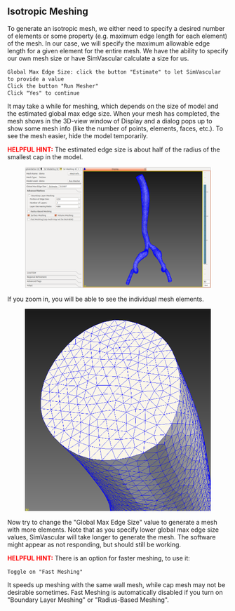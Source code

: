 ## Isotropic Meshing

To generate an isotropic mesh, we either need to specify a desired number of elements or some property (e.g. maximum edge length for each element) of the mesh.  In our case, we will specify the maximum allowable edge length for a given element for the entire mesh. We have the ability to specify our own mesh size or have SimVascular calculate a size for us. 

	Global Max Edge Size: click the button "Estimate" to let SimVascular to provide a value
	Click the button "Run Mesher"
	Click "Yes" to continue	

It may take a while for meshing, which depends on the size of model and the estimated global max edge size. When your mesh has completed, the mesh shows in the 3D-view window of Display and a dialog pops up to show some mesh info (like the number of points, elements, faces, etc.). To see the mesh easier, hide the model temporarily.

<font color="red">**HELPFUL HINT:** </font> The estimated edge size is about half of the radius of the smallest cap in the model.

<figure>
  <img class="svImg svImgXl" src="documentation/meshing/img/tetgen/tetgenisomesh.png">
  <figcaption class="svCaption" ></figcaption>
</figure>

If you zoom in, you will be able to see the individual mesh elements.

<figure>
  <img class="svImg svImgSm" src="documentation/meshing/img/tetgen/tetgenisomesh2.png">
  <figcaption class="svCaption" ></figcaption>
</figure>

Now try to change the "Global Max Edge Size" value to generate a mesh with more elements. Note that as you specify lower global max edge size values, SimVascular will take longer to generate the mesh. The software might appear as not responding, but should still be working. 

<font color="red">**HELPFUL HINT:** </font> There is an option for faster meshing, to use it:

	Toggle on "Fast Meshing"

It speeds up meshing with the same wall mesh, while cap mesh may not be desirable sometimes. Fast Meshing is automatically disabled if you turn on "Boundary Layer Meshing" or "Radius-Based Meshing".
 
